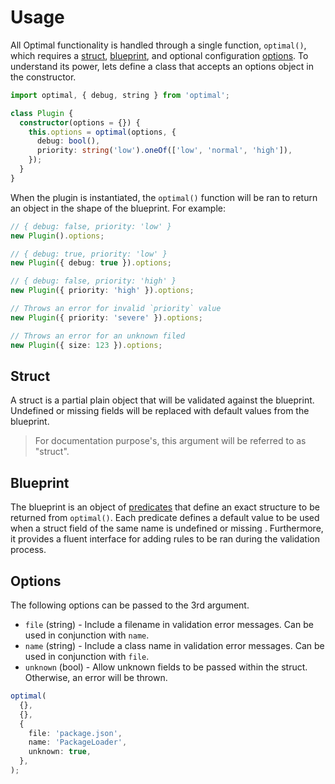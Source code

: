 # Usage

All Optimal functionality is handled through a single function, `optimal()`, which requires a
[struct](#struct), [blueprint](#blueprint), and optional configuration [options](#options). To
understand its power, lets define a class that accepts an options object in the constructor.

```ts
import optimal, { debug, string } from 'optimal';

class Plugin {
  constructor(options = {}) {
    this.options = optimal(options, {
      debug: bool(),
      priority: string('low').oneOf(['low', 'normal', 'high']),
    });
  }
}
```

When the plugin is instantiated, the `optimal()` function will be ran to return an object in the
shape of the blueprint. For example:

```ts
// { debug: false, priority: 'low' }
new Plugin().options;

// { debug: true, priority: 'low' }
new Plugin({ debug: true }).options;

// { debug: false, priority: 'high' }
new Plugin({ priority: 'high' }).options;

// Throws an error for invalid `priority` value
new Plugin({ priority: 'severe' }).options;

// Throws an error for an unknown filed
new Plugin({ size: 123 }).options;
```

## Struct

A struct is a partial plain object that will be validated against the blueprint. Undefined or
missing fields will be replaced with default values from the blueprint.

> For documentation purpose's, this argument will be referred to as "struct".

## Blueprint

The blueprint is an object of [predicates](./predicates.md) that define an exact structure to be
returned from `optimal()`. Each predicate defines a default value to be used when a struct field of
the same name is undefined or missing . Furthermore, it provides a fluent interface for adding rules
to be ran during the validation process.

## Options

The following options can be passed to the 3rd argument.

- `file` (string) - Include a filename in validation error messages. Can be used in conjunction with
  `name`.
- `name` (string) - Include a class name in validation error messages. Can be used in conjunction
  with `file`.
- `unknown` (bool) - Allow unknown fields to be passed within the struct. Otherwise, an error will
  be thrown.

```ts
optimal(
  {},
  {},
  {
    file: 'package.json',
    name: 'PackageLoader',
    unknown: true,
  },
);
```
